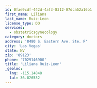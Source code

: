 ```yaml
---
id: 0fae9cdf-442d-4af3-8312-07dca52a16b1
first_name: Liliana
last_name: Ruiz-Leon
license_type: DO
services:
  - obstetricsgynecology
category: doctors
address: '8480 S. Eastern Ave. Ste. F'
city: 'Las Vegas'
state: NV
zip: '89123'
phone: '7029146900'
title: 'Liliana Ruiz-Leon'
_geoloc:
  lng: -115.14848
  lat: 36.026532
---
```

